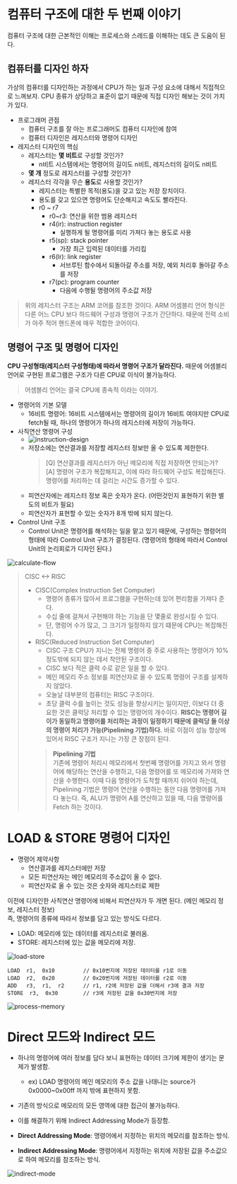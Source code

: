 # 컴퓨터 구조에 대한 두 번째 이야기
컴퓨터 구조에 대한 근본적인 이해는 프로세스와 스레드를 이해하는 데도 큰 도움이 된다.

## 컴퓨터를 디자인 하자
가상의 컴퓨터를 디자인하는 과정에서 CPU가 하는 일과 구성 요소에 대해서 직접적으로 느껴보자. CPU 종류가 상당하고 표준이 없기 때문에 직접 디자인 해보는 것이 가치가 있다.
- 프로그래머 관점
    - 컴퓨터 구조를 잘 아는 프로그래머도 컴퓨터 디자인에 참여
    - 컴퓨터 디자인은 레지스터와 명령어 디자인
- 레지스터 디자인의 핵심
    - 레지스터는 **몇 비트**로 구성할 것인가?
        - n비트 시스템에서는 명령어의 길이도 n비트, 레지스터의 길이도 n비트
    - **몇 개** 정도로 레지스터를 구성할 것인가?
    - 레지스터 각각을 무슨 **용도**로 사용할 것인가?
        - 레지스터는 특별한 목적(용도)을 갖고 있는 저장 장치이다.
        - 용도를 갖고 있으면 명령어도 단순해지고 속도도 빨라진다.
        - r0 ~ r7
            - r0~r3: 연산을 위한 범용 레지스터
            - r4(ir): instruction register
                - 실행하게 될 명령어를 미리 가져다 놓는 용도로 사용
            - r5(sp): stack pointer
                - 가장 최근 입력된 데이터를 가리킴
            - r6(lr): link register
                - 서브루틴 함수에서 되돌아갈 주소를 저장, 예외 처리후 돌아갈 주소를 저장
            - r7(pc): program counter
                - 다음에 수행될 명령어의 주소값 저장
            
> 위의 레지스터 구조는 ARM 코어를 참조한 것이다. ARM 어셈블리 언어 형식은 다른 어느 CPU 보다 하드웨어 구성과 명령어 구조가 간단하다. 때문에 전력 소비가 아주 적어 핸드폰에 매우 적합한 코어이다.

## 명령어 구조 및 명령어 디자인
**CPU 구성형태(레지스터 구성형태)에 따라서 명령어 구조가 달라진다.** 때문에 어셈블리 언어로 구현된 프로그램은 구조가 다른 CPU로 이식이 불가능하다.
> 어셈블리 언어는 결국 CPU에 종속적 이라는 이야기.

- 명령어의 기본 모델
    - 16비트 명령어: 16비트 시스템에서는 명령어의 길이가 16비트 여야지만 CPU로 fetch될 때, 하나의 명령어가 하나의 레지스터에 저장이 가능하다.
- 사칙연산 명령어 구성
    - ![instruction-design](/computer-architecture/image/4-computer-architecture/instruction-design.png)
    - 저장소에는 연산결과를 저장할 레지스터 정보만 올 수 있도록 제한한다.
        > [Q] 연산결과를 레지스터가 아닌 메모리에 직접 저장하면 안되는가?  
        [A] 명령어 구조가 복잡해지고, 이에 따라 하드웨어 구성도 복잡해진다. 명령어를 처리하는 데 걸리는 시간도 증가할 수 있다.
    - 피연산자에는 레지스터 정보 혹은 숫자가 온다. (어떤것인지 표현하기 위한 별도의 비트가 필요)
    - 피연산자가 표현할 수 있는 숫자가 8개 밖에 되지 않는다.
- Control Unit 구조
    - Control Unit은 명령어를 해석하는 일을 맡고 있기 때문에, 구성하는 명령어의 형태에 따라 Control Unit 구조가 결정된다. (명령어의 형태에 따라서 Control Unit의 논리회로가 디자인 된다.)
    
![calculate-flow](/computer-architecture/image/4-computer-architecture/calculate-flow.png)

>CISC <-> RISC
>- CISC(Complex Instruction Set Computer)
>   - 명령어 종류가 많아서 프로그램을 구현하는데 있어 편리함을 가져다 준다.
>   - 수십 줄에 걸쳐서 구현해야 하는 기능을 단 몇줄로 완성시킬 수 있다.
>   - 단, 명렁어 수가 많고, 그 크기가 일정하지 않기 떄문에 CPU는 복잡해진다.
>- RISC(Reduced Instruction Set Computer)  
>   - CISC 구조 CPU가 지니는 전체 명령어 중 주로 사용하는 명령어가 10% 정도밖에 되지 않는 데서 착안된 구조이다.
>   - CISC 보다 적은 클럭 수로 같은 일을 할 수 있다.
>   - 메인 메모리 주소 정보를 피연산자로 올 수 있도록 명령어 구조를 설계하지 않았다.
>   - 오늘날 대부분의 컴퓨터는 RISC 구조이다.
>   - 초당 클럭 수를 높이는 것도 성능을 향상시키는 일이지만, 이보다 더 중요한 것은 클럭당 처리할 수 있는 명령어의 개수이다. **RISC는 명령어 길이가 동일하고 명령어를 처리하는 과정이 일정하기 때문에 클럭당 둘 이상의 명령어 처리가 가능(Pipelining
> 기법)하다.** 바로 이점이 성능 향상에 있어서 RISC 구조가 지니는 가장 큰 장점이 된다.
>   > **Pipelining 기법**  
기존에 명령어 처리시 메모리에서 첫번째 명령어를 가지고 와서 명령어에 해당하는 연산을 수행하고, 다음 명령어를 또 메모리에 가져와 연산을 수행한다. 이때 다음 명령어가 도착할 때까지 쉬어야 하는데, Pipelining 기법은 명령어 연산을 수행하는 동안 다음 명령어를 가져다 놓는다. 즉, ALU가 명령어 A를 연산하고 있을 때, 다음 명령어를 Fetch 하는 것이다.


# LOAD & STORE 명령어 디자인
- 명령어 제약사항
    - 연산결과를 레지스터에만 저장
    - 모든 피연산자는 메인 메모리의 주소값이 올 수 없다.
    - 피연산자로 올 수 있는 것은 숫자와 레지스터로 제한

이전에 디자인한 사칙연산 명령어에 비해서 피연산자가 두 개면 된다. (메인 메모리 정보, 레지스터 정보)  
즉, 명령어의 종류에 따라서 정보를 담고 있는 방식도 다르다.

- LOAD: 메모리에 있는 데이터를 레지스터로 불러옴.
- STORE: 레지스터에 있는 값을 메모리에 저장.

![load-store](/computer-architecture/image/4-computer-architecture/load-store.png)

```
LOAD  r1,  0x10         // 0x10번지에 저장된 데이터를 r1로 이동
LOAD  r2,  0x20         // 0x20번지에 저장된 데이터를 r2로 이동
ADD   r3,  r1,  r2      // r1, r2에 저장된 값을 더해서 r3에 결과 저장
STORE  r3,  0x30        // r3에 저장된 값을 0x30번지에 저장
```

![process-memory](/computer-architecture/image/4-computer-architecture/process-memory.png)


# Direct 모드와 Indirect 모드
- 하나의 명령어에 여러 정보를 담다 보니 표현하는 데이터 크기에 제한이 생기는 문제가 발생함.
    - ex) LOAD 명령어의 메인 메모리의 주소 값을 나태니는 source가 0x0000~0x00ff 까지 밖에 표현하지 못함.
- 기존의 방식으로 메모리의 모든 영역에 대한 접근이 불가능하다.
- 이를 해결하기 위해 Indirect Addressing Mode가 등장함.

- **Direct Addressing Mode**: 명령어에서 지정하는 위치의 메모리를 참조하는 방식.
- **Indirect Addressing Mode**: 명령어에서 지정하는 위치에 저장된 값을 주소값으로 하여 메모리를 참조하는 방식.

![indirect-mode](/computer-architecture/image/4-computer-architecture/indirect-mode.png)
